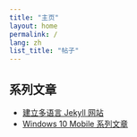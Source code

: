 ```yaml
---
title: "主页"
layout: home
permalink: /
lang: zh
list_title: "帖子"
---
```


## 系列文章

- [建立多语言 Jekyll 网站](/collections/multilingual-jekyll-site)
- [Windows 10 Mobile 系列文章](/collections/windows-10-mobile)
